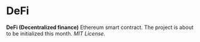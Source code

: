 # DeFi
<b>DeFi (Decentralized finance)</b> Ethereum smart contract. The project is about to be initialized this month.
<i>MIT License.</i>

